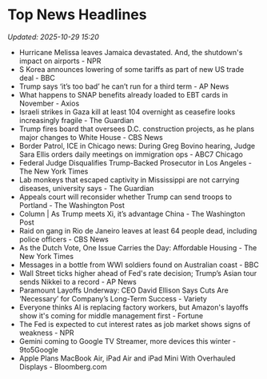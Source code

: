 # Top News Headlines

_Updated: 2025-10-29 15:20_

- Hurricane Melissa leaves Jamaica devastated. And, the shutdown's impact on airports - NPR
- S Korea announces lowering of some tariffs as part of new US trade deal - BBC
- Trump says ‘it’s too bad’ he can’t run for a third term - AP News
- What happens to SNAP benefits already loaded to EBT cards in November - Axios
- Israeli strikes in Gaza kill at least 104 overnight as ceasefire looks increasingly fragile - The Guardian
- Trump fires board that oversees D.C. construction projects, as he plans major changes to White House - CBS News
- Border Patrol, ICE in Chicago news: During Greg Bovino hearing, Judge Sara Ellis orders daily meetings on immigration ops - ABC7 Chicago
- Federal Judge Disqualifies Trump-Backed Prosecutor in Los Angeles - The New York Times
- Lab monkeys that escaped captivity in Mississippi are not carrying diseases, university says - The Guardian
- Appeals court will reconsider whether Trump can send troops to Portland - The Washington Post
- Column | As Trump meets Xi, it’s advantage China - The Washington Post
- Raid on gang in Rio de Janeiro leaves at least 64 people dead, including police officers - CBS News
- As the Dutch Vote, One Issue Carries the Day: Affordable Housing - The New York Times
- Messages in a bottle from WWI soldiers found on Australian coast - BBC
- Wall Street ticks higher ahead of Fed's rate decision; Trump’s Asian tour sends Nikkei to a record - AP News
- Paramount Layoffs Underway: CEO David Ellison Says Cuts Are ‘Necessary’ for Company’s Long-Term Success - Variety
- Everyone thinks AI is replacing factory workers, but Amazon's layoffs show it's coming for middle management first - Fortune
- The Fed is expected to cut interest rates as job market shows signs of weakness - NPR
- Gemini coming to Google TV Streamer, more devices this winter - 9to5Google
- Apple Plans MacBook Air, iPad Air and iPad Mini With Overhauled Displays - Bloomberg.com